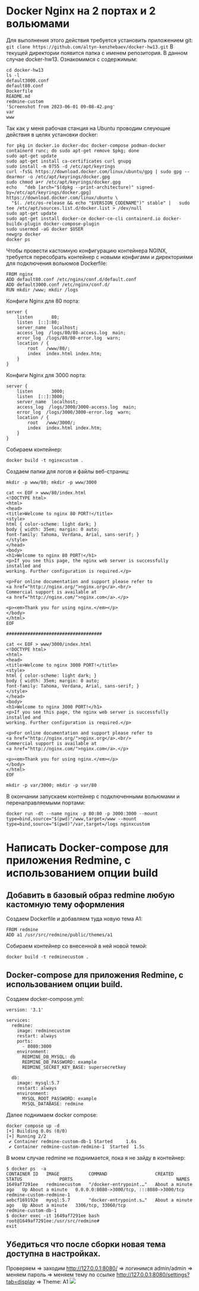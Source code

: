 # Docker Nginx на 2 портах и 2 вольюмами
Для выполнения этого действия требуется установить приложением git:
`git clone https://github.com/altyn-kenzhebaev/docker-hw13.git`
В текущей директории появится папка с именем репозитория. В данном случае docker-hw13. Ознакомимся с содержимым:
```
cd docker-hw13
ls -l
default3000.conf   
default80.conf   
Dockerfile   
README.md   
redmine-custom  
'Screenshot from 2023-06-01 09-08-42.png'   
var   
www
```
Так как у меня рабочая станция на Ubuntu проводим слеующие действия в целях установки docker:
```
for pkg in docker.io docker-doc docker-compose podman-docker containerd runc; do sudo apt-get remove $pkg; done
sudo apt-get update
sudo apt-get install ca-certificates curl gnupg
sudo install -m 0755 -d /etc/apt/keyrings
curl -fsSL https://download.docker.com/linux/ubuntu/gpg | sudo gpg --dearmor -o /etc/apt/keyrings/docker.gpg
sudo chmod a+r /etc/apt/keyrings/docker.gpg
echo   "deb [arch="$(dpkg --print-architecture)" signed-by=/etc/apt/keyrings/docker.gpg] https://download.docker.com/linux/ubuntu \
  "$(. /etc/os-release && echo "$VERSION_CODENAME")" stable" |   sudo tee /etc/apt/sources.list.d/docker.list > /dev/null
sudo apt-get update
sudo apt-get install docker-ce docker-ce-cli containerd.io docker-buildx-plugin docker-compose-plugin
sudo usermod -aG docker $USER
newgrp docker
docker ps
```
Чтобы провести кастомную конфигурацию контейнера NGINX, требуется пересобрать контейнер с новыми конфигами и директориями для подключения вольюмов
Dockerfile:
```
FROM nginx
ADD default80.conf /etc/nginx/conf.d/default.conf
ADD default3000.conf /etc/nginx/conf.d/
RUN mkdir /www; mkdir /logs
```
Конфиги Nginx для 80 порта:
```
server {
    listen       80;
    listen  [::]:80;
    server_name  localhost;
    access_log  /logs/80/80-access.log  main;
    error_log  /logs/80/80-error.log  warn;
    location / {
        root   /www/80/;
        index  index.html index.htm;
    }
}
```
Конфиги Nginx для 3000 порта:
```
server {
    listen       3000;
    listen  [::]:3000;
    server_name  localhost;
    access_log  /logs/3000/3000-access.log  main;
    error_log  /logs/3000/3000-error.log  warn;
    location / {
        root   /www/3000/;
        index  index.html index.htm;
    }
}
```
Собираем контейнер:
```
docker build -t nginxcustom .
```
Создаем папки для логов и файлы веб-страниц:
```
mkdir -p www/80; mkdir -p www/3000

cat << EOF > www/80/index.html
<!DOCTYPE html>
<html>
<head>
<title>Welcome to nginx 80 PORT!</title>
<style>
html { color-scheme: light dark; }
body { width: 35em; margin: 0 auto;
font-family: Tahoma, Verdana, Arial, sans-serif; }
</style>
</head>
<body>
<h1>Welcome to nginx 80 PORT!</h1>
<p>If you see this page, the nginx web server is successfully installed and
working. Further configuration is required.</p>

<p>For online documentation and support please refer to
<a href="http://nginx.org/">nginx.org</a>.<br/>
Commercial support is available at
<a href="http://nginx.com/">nginx.com</a>.</p>

<p><em>Thank you for using nginx.</em></p>
</body>
</html>
EOF

####################################

cat << EOF > www/3000/index.html 
<!DOCTYPE html>
<html>
<head>
<title>Welcome to nginx 3000 PORT!</title>
<style>
html { color-scheme: light dark; }
body { width: 35em; margin: 0 auto;
font-family: Tahoma, Verdana, Arial, sans-serif; }
</style>
</head>
<body>
<h1>Welcome to nginx 3000 PORT!</h1>
<p>If you see this page, the nginx web server is successfully installed and
working. Further configuration is required.</p>

<p>For online documentation and support please refer to
<a href="http://nginx.org/">nginx.org</a>.<br/>
Commercial support is available at
<a href="http://nginx.com/">nginx.com</a>.</p>

<p><em>Thank you for using nginx.</em></p>
</body>
</html>
EOF

mkdir -p var/3000; mkdir -p var/80
```
В окончании запускаем контейнер с подключенными вольюмами и перенаправляемыми портами:
```
docker run -dt --name nginx -p 80:80 -p 3000:3000 --mount type=bind,source="$(pwd)"/www,target=/www --mount type=bind,source="$(pwd)"/var,target=/logs nginxcustom
```
# Написать Docker-compose для приложения Redmine, с использованием опции build
## Добавить в базовый образ redmine любую кастомную тему оформления
Создаем Dockerfile и добавляем туда новую тема А1:
```
FROM redmine
ADD a1 /usr/src/redmine/public/themes/a1
```
Собираем контейнер со внесенной в ней новой темой:
```
docker build -t redminecustom .
```
## Docker-compose для приложения Redmine, с использованием опции build.
Создаем docker-compose.yml:
```
version: '3.1'

services:
  redmine:
    image: redminecustom
    restart: always
    ports:
      - 8080:3000
    environment:
      REDMINE_DB_MYSQL: db
      REDMINE_DB_PASSWORD: example
      REDMINE_SECRET_KEY_BASE: supersecretkey

  db:
    image: mysql:5.7
    restart: always
    environment:
      MYSQL_ROOT_PASSWORD: example
      MYSQL_DATABASE: redmine
```
Далее поднимаем docker compose:
```
docker compose up -d
[+] Building 0.0s (0/0)
[+] Running 2/2
 ✔ Container redmine-custom-db-1 Started     1.6s 
 ✔ Container redmine-custom-redmine-1  Started  1.5s
```
В моем случае redmine не поднимается, пока я не зайду в контейнер:
```
$ docker ps  -a
CONTAINER ID   IMAGE           COMMAND                  CREATED              STATUS              PORTS                                       NAMES
1649af7291ee   redminecustom   "/docker-entrypoint.…"   About a minute ago   Up About a minute   0.0.0.0:8080->3000/tcp, :::8080->3000/tcp   redmine-custom-redmine-1
aebcf169192e   mysql:5.7       "docker-entrypoint.s…"   About a minute ago   Up About a minute   3306/tcp, 33060/tcp                         redmine-custom-db-1
$ docker exec -it 1649af7291ee bash
root@1649af7291ee:/usr/src/redmine# 
exit
```
## Убедиться что после сборки новая тема доступна в настройках.
Проверяем => заходим http://127.0.0.1:8080/ => логинимся admin/admin => меняем пароль => меняем тему по ссылке http://127.0.0.1:8080/settings?tab=display => Theme: A1
![](Screenshot%20from%202023-06-01%2009-08-42.png)